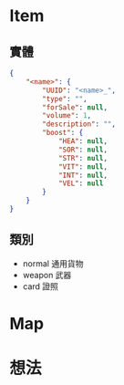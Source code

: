 # Item
##  實體
```json
{
	"<name>": {
		"UUID": "<name>_",
		"type": "",
		"forSale": null,
		"volume": 1,
		"description": "",
		"boost": {
			"HEA": null,
			"SOR": null,
			"STR": null,
			"VIT": null,
			"INT": null,
			"VEL": null
		}
	}
}
```
## 類別
- normal
	通用貨物
- weapon
	武器
- card
  證照

# Map
# 想法

